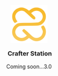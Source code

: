 <h3 align="center">
	<img src="https://raw.githubusercontent.com/Railly/crafter-station/main/public/logo.png" width="100" alt="Logo"/><br/>
	<img src="https://raw.githubusercontent.com/Railly/crafter-station/main/public/transparent.png" height="30" width="0px"/>
	Crafter Station
</h3>

<p align="center">
  Coming soon...3.0
</p>
